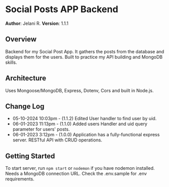# Social Posts APP Backend

**Author**: Jelani R.
**Version**: 1.1.1

## Overview

Backend for my Social Post App. It gathers the posts from the database and displays them for the users.
Built to practice my API building and MongoDB skills.

## Architecture

Uses Mongoose/MongoDB, Express, Dotenv, Cors and built in Node.js.

## Change Log

- 05-10-2024 10:03pm - (1.1.2) Edited User handler to find user by uid.
- 06-01-2023 11:13pm - (1.1.0) Added users Handler and uid query parameter for users' posts.
- 06-01-2023 3:12pm - (1.0.0) Application has a fully-functional express server. RESTful API with CRUD operations.

## Getting Started

To start server, run ```npm start``` or ```nodemon``` if you have nodemon installed.
Needs a MongoDB connection URL. Check the .env.sample for .env requirements.
